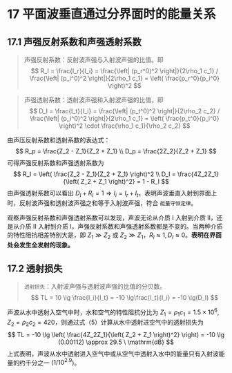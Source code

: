 # 17 平面波垂直通过分界面时的能量关系

## 17.1 声强反射系数和声强透射系数

> 声强反射系数：反射波声强与入射波声强的比值。即
> $$
> R_I = \frac{I_r}{I_i} = \frac{\left| (p_r^0)^2 \right|}{2\rho_1 c_1} / \frac{\left| (p_i^0)^2 \right|}{2\rho_1 c_1} = \left( \frac{p_r^0}{p_i^0} \right)^2
> $$

> 声强透射系数：透射波声强和入射波声强的比值，即
> $$
> D_I = \frac{I_t}{I_i} = \frac{\left| (p_t^0)^2 \right|}{2\rho_2 c_2} / \frac{\left| (p_i^0)^2 \right|}{2\rho_1 c_1} = \left( \frac{p_t^0}{p_i^0} \right)^2 \cdot \frac{\rho_1 c_1}{\rho_2 c_2}
> $$

由声压反射系数和透射系数的表达式：
$$
R_p = \frac{Z_2 - Z_1}{Z_2 + Z_1} \\
D_p = \frac{2Z_2}{Z_2 + Z_1}
$$
可得声强反射系数和声强透射系数为
$$
R_I = \left( \frac{Z_2 - Z_1}{Z_2 + Z_1} \right)^2 \\
D_I = \frac{4Z_2Z_1}{\left( Z_2 + Z_1 \right)^2} = 1 - R_I
$$
由声强透射系数可以看出 $D_I + R_I = 1 \Rightarrow I_i = I_r + I_t$，表明声波垂直入射到界面上时，反射波声强和透射波声强之和等于入射波声强，符合 `能量守恒定律`。

观察声强反射系数和声强透射系数可以发现，声波无论从介质 $\mathrm{I}$ 入射到介质 $\mathrm{II}$，还是从介质 $\mathrm{II}$ 入射到介质 $\mathrm{I}$，声强反射系数和声强透射系数都是不变的。当两种介质的特性阻抗相差特别大是，即 $Z_1 \gg Z_2$ 或 $Z_2 \gg Z_1$，$R_I \approx 1, D_I \approx 0$。**表明在界面处会发生全发射的现象。**

## 17.2 透射损失

> `透射损失`：入射波声强与透射波声强的比值的分贝数。
> $$
> TL = 10 \lg \frac{I_i}{I_t} = -10 \lg\frac{I_t}{I_i} = -10 \lg(D_I)
> $$

声波从水中透射入空气中时，水和空气的特性阻抗分比为 $Z_1 = \rho_1 c_1 = 1.5 \times 10^6, Z_2 = \rho_2 c_2 = 420$，则通过式（5）计算从水中透射进空气中的透射损失为
$$
TL = -10 \lg \left( \frac{4Z_2Z_1}{\left( Z_2 + Z_1 \right)^2} \right) = -10 \lg (0.00112) \approx 29.5 \ \mathrm{dB}
$$
上式表明，声波从水中透射进入空气中或从空气中透射入水中的能量只有入射波能量的约千分之一 ($1/10^{2.9}$)。

